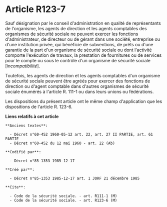 # Article R123-7

Sauf désignation par le conseil d'administration en qualité de représentants de l'organisme, les agents de direction et les
agents comptables des organismes de sécurité sociale ne peuvent exercer les fonctions d'administrateur, de directeur ou de
gérant dans une société, entreprise ou d'une institution privée, qui bénéficie de subventions, de prêts ou d'une garantie de
la part d'un organisme de sécurité sociale ou dont l'activité comporte l'exécution de travaux, la prestation de fournitures
ou de services pour le compte ou sous le contrôle d'un organisme de sécurité sociale [*incompatibilité*]. 

Toutefois, les agents de direction et les agents comptables d'un organisme de sécurité sociale peuvent être agréés pour
exercer des fonctions de direction ou d'agent comptable dans d'autres organismes de sécurité sociale énumérés à l'article R.
111-1 ou dans leurs unions ou fédérations. 

Les dispositions du présent article ont le même champ d'application que les dispositions de l'article R. 123-6.

**Liens relatifs à cet article**

	**Anciens textes**:

	  - Décret n°60-452 1960-05-12 art. 22, art. 27 II PARTIE, art. 61 PARTIE
	  - Décret n°60-452 du 12 mai 1960 - art. 22 (Ab)

	**Codifié par**:

	  - Décret n°85-1353 1985-12-17

	**Créé par**:

	  - Décret n°85-1353 1985-12-17 art. 1 JORF 21 décembre 1985

	**Cite**:

	  - Code de la sécurité sociale. - art. R111-1 (M)
	  - Code de la sécurité sociale. - art. R123-6 (M)
